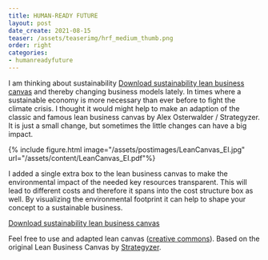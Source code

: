 ```yaml
---
title: HUMAN-READY FUTURE
layout: post
date_create: 2021-08-15
teaser: /assets/teaserimg/hrf_medium_thumb.png
order: right
categories:
- humanreadyfuture  
---
```


I am thinking about sustainability <a href="/assets/content/LeanCanvas_EI.pdf" target="_blank">Download sustainability lean business canvas</a> and thereby changing business models lately. In times where a sustainable economy is more necessary than ever before to fight the climate crisis.
I thought it would might help to make an adaption of the classic and famous lean business canvas by Alex Osterwalder / Strategyzer. It is just a small change, but sometimes the little changes can have a big impact.
<!-- more -->

{% include figure.html image="/assets/postimages/LeanCanvas_EI.jpg" url="/assets/content/LeanCanvas_EI.pdf"%}

I added a single extra box to the lean business canvas to make the environmental impact of the needed key resources transparent. This will lead to different costs and therefore it spans into the cost structure box as well. By visualizing the environmental footprint it can help to shape your concept to a sustainable business.

<a href="/assets/content/LeanCanvas_EI.pdf" target="_blank">Download sustainability lean business canvas</a>

Feel free to use and adapted lean canvas (<a href="https://creativecommons.org/licenses/by-sa/3.0/" target="_blank">creative commons</a>). Based on the original Lean Business Canvas by <a href="https://www.strategyzer.com/canvas/business-model-canvas" target="_blank">Strategyzer</a>.
